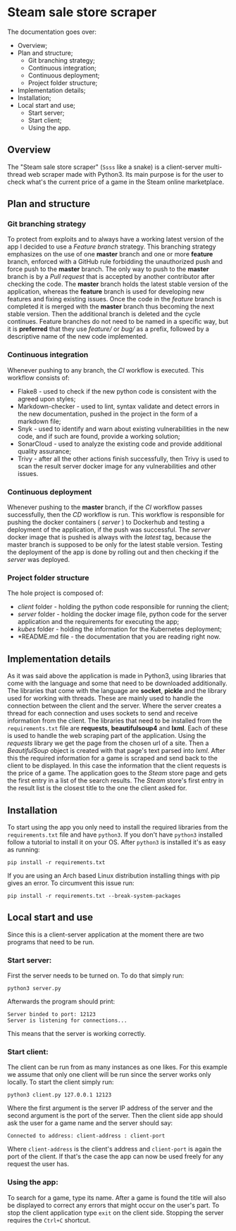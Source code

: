# Steam sale store scraper
The documentation goes over:
- Overview;
- Plan and structure;
	- Git branching strategy;
	- Continuous integration;
	- Continuous deployment;
	- Project folder structure;
- Implementation details;
- Installation;
- Local start and use;
	- Start server;
	- Start client;
	- Using the app.


## Overview
The "Steam sale store scraper" (`Ssss` like a snake) is a client-server multi-thread web scraper made with Python3. Its main purpose is for the user to check what's the current price of a game in the Steam online marketplace.

## Plan and structure

### Git branching strategy
To protect from exploits and to always have a working latest version of the app I decided to use a *Feature branch* strategy.
This branching strategy emphasizes on the use of one **master** branch and one or more **feature** branch, enforced with a GitHub rule forbidding the unauthorized push and force push to the **master** branch.
The only way to push to the **master** branch is by a *Pull request* that is accepted by another contributor after checking the code.
The **master** branch holds the latest stable version of the application, whereas the **feature** branch is used for developing new features and fixing existing issues.
Once the code in the *feature* branch is completed it is merged with the **master** branch thus becoming the next stable version. Then the additional branch is deleted and the cycle continues.
Feature branches do not need to be named in a specific way, but it is **preferred** that they use *feature/* or *bug/* as a prefix, followed by a descriptive name of the new code implemented.

### Continuous integration
Whenever pushing to any branch, the *CI* workflow is executed. This workflow consists of:
 - Flake8			- used to check if the new python code is consistent with the agreed upon styles;
 - Markdown-checker - used to lint, syntax validate and detect errors in the new documentation, pushed in the project in the form of a markdown file;
 - Snyk				- used to identify and warn about existing vulnerabilities in the new code, and if such are found, provide a working solution;
 - SonarCloud		- used to analyze the existing code and provide additional quality assurance;
 - Trivy			- after all the other actions finish successfully, then Trivy is used to scan the result server docker image for any vulnerabilities and other issues.

### Continuous deployment
Whenever pushing to the **master** branch, if the *CI* workflow passes successfully, then the *CD* workflow is run.
This workflow is responsible for pushing the docker containers ( *server* ) to Dockerhub and testing a deployment of the application, if the push was successful.
The *server* docker image that is pushed is always with the *latest* tag, because the master branch is supposed to be only for the latest stable version.
Testing the deployment of the app is done by rolling out and then checking if the *server* was deployed.

### Project folder structure
The hole project is composed of:
 - *client* folder - holding the python code responsible for running the client;
 - *server* folder - holding the docker image file, python code for the server application and the requirements for executing the app;
 - *kubes* folder  - holding the information for the Kubernetes deployment;
 - *README.md file - the documentation that you are reading right now.

## Implementation details
As it was said above the application is made in Python3, using libraries that come with the language and some that need to be downloaded additionally.
The libraries that come with the language are **socket**, **pickle** and the library used for working with threads. These are mainly used to handle the connection between the client and the server.
Where the server creates a thread for each connection and uses sockets to send and receive information from the client.
The libraries that need to be installed from the `requirements.txt` file are **requests**, **beautifulsoup4** and **lxml**. Each of these is used to handle the web scraping part of the application.
Using the *requests* library we get the page from the chosen url of a site.
Then a *BeautifulSoup* object is created with that page's text parsed into *lxml*.
After this the required information for a game is scraped and send back to the client to be displayed.
In this case the information that the client requests is the price of a game. The application goes to the *Steam* store page and gets the first entry in a list of the search results.
The *Steam* store's first entry in the result list is the closest title to the one the client asked for.

## Installation
To start using the app you only need to install the required libraries from the `requirements.txt` file and have `python3`.
If you don't have `python3` installed follow a tutorial to install it on your OS.
After `python3` is installed it's as easy as running:

	pip install -r requirements.txt

If you are using an Arch based Linux distribution installing things with pip gives an error. To circumvent this issue run:

	pip install -r requirements.txt --break-system-packages

## Local start and use
Since this is a client-server application at the moment there are two programs that need to be run.

### Start server:
First the server needs to be turned on. To do that simply run:

	python3 server.py

Afterwards the program should print:

	Server binded to port: 12123
	Server is listening for connections...

This means that the server is working correctly.

### Start client:
The client can be run from as many instances as one likes. For this example we assume that only one client will be run since the server works only locally. To start the client simply run:

	python3 client.py 127.0.0.1 12123

Where the first argument is the server IP address of the server and the second argument is the port of the server.
Then the client side app should ask the user for a game name and the server should say:

	Connected to address: client-address : client-port

Where `client-address` is the client's address and `client-port` is again the port of the client.
If that's the case the app can now be used freely for any request the user has.

### Using the app:
To search for a game, type its name. After a game is found the title will also be displayed to correct any errors that might occur on the user's part.
To stop the client application type `exit` on the client side. Stopping the server requires the `Ctrl+C` shortcut.
